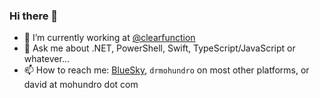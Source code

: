 ### Hi there 👋

- 🔭 I’m currently working at [@clearfunction](https://clearfunction.com/)
- 💬 Ask me about .NET, PowerShell, Swift, TypeScript/JavaScript or whatever...
- 📫 How to reach me: [BlueSky](https://bsky.app/profile/david.mohundro.com), `drmohundro` on most other platforms, or david at mohundro dot com

<!--
**drmohundro/drmohundro** is a ✨ _special_ ✨ repository because its `README.md` (this file) appears on your GitHub profile.

Here are some ideas to get you started:

- 🔭 I’m currently working on ...
- 🌱 I’m currently learning ...
- 👯 I’m looking to collaborate on ...
- 🤔 I’m looking for help with ...
- 💬 Ask me about ...
- 📫 How to reach me: ...
- ⚡ Fun fact: ...
-->
